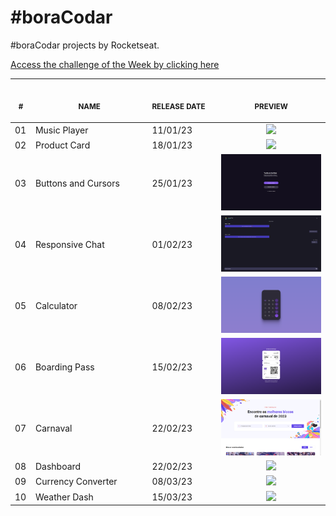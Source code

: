 # #boraCodar

#boraCodar projects by Rocketseat.

[Access the challenge of the Week by clicking here](https://boracodar.dev)

<table>
        <thead>
        <tr>
            <th align="center">
                <img width="20" height="1"> 
                <p>
                    <small>#</small>
                </p>
            </th>
            <th align="center">
                <img width="300" height="1"> 
                <p> 
                    <small>
                        NAME
                    </small>
                </p>
            </th>
            <th align="left">
                <img width="140" height="1">
                <p align="left"> 
                    <small>
                    RELEASE DATE
                    </small>
                </p>
            </th>
            <th align="center">
                <img width="201" height="1">
                <p align="center"> 
                    <small>
                    PREVIEW
                    </small>
                </p>
            </th>
        </tr> 
    </thead>
        <tbody>
            <tr>
                <td>01</td>
                <td>Music Player</td>
                <td>11/01/23</td>
                <td align="center"><a href="https://github.com/jescatolini/boraCodar/tree/main/%231%20-%20MusicPlayer"><img width="300px" src="https://user-images.githubusercontent.com/99694816/233863112-645ae3d9-70f0-4d75-8585-f46fe40005c0.gif" /></a></td>
            </tr>
            <tr>
                <td>02</td>
                <td>Product Card</td>
                <td>18/01/23</td>
                <td align="center"><a href="https://github.com/jescatolini/boraCodar/tree/main/%232%20-%20Product%20Card"><img width="300px" src="https://user-images.githubusercontent.com/99694816/234294037-d9ad90d0-6b5f-4310-b88f-a6f1e84348a4.gif" /></a></td>
            </tr>
            <tr>
                <td>03</td>
                <td>Buttons and Cursors</td>
                <td>25/01/23</td>
                <td align="center"><a href="https://github.com/jescatolini/boraCodar/tree/main/%233%20-Buttons%20and%20Cursors"><img width="300px" src="https://github.com/jescatolini/boraCodar/blob/main/%233%20-Buttons%20and%20Cursors/.github/preview.JPG" /></a></td>
            </tr>
            <tr>
                <td>04</td>
                <td>Responsive Chat</td>
                <td>01/02/23</td>
                <td align="center"><a href="https://github.com/jescatolini/boraCodar/tree/main/%234%20-%20Responsive%20Chat"><img width="300px" src="https://github.com/jescatolini/boraCodar/blob/main/%234%20-%20Responsive%20Chat/.github/preview.png" /></a></td>
            </tr>
            <tr>
                <td>05</td>
                <td>Calculator</td>
                <td>08/02/23</td>
                <td align="center"><a href="https://github.com/jescatolini/boraCodar/tree/main/%235%20-%20Calculator"><img width="300px" src="https://github.com/jescatolini/boraCodar/blob/main/%235%20-%20Calculator/.github/preview.png" /></a></td>
            </tr>
            <tr>
                <td>06</td>
                <td>Boarding Pass</td>
                <td>15/02/23</td>
                <td align="center"><a href="https://github.com/jescatolini/boraCodar/tree/main/%236%20-%20Boarding%20Pass"><img width="300px" src="https://github.com/jescatolini/boraCodar/blob/main/%236%20-%20Boarding%20Pass/.github/preview.png" /></a></td>
            </tr>
            <tr>
                <td>07</td>
                <td>Carnaval</td>
                <td>22/02/23</td>
                <td align="center"><a href="https://github.com/jescatolini/boraCodar/tree/main/%237%20-%20Carnaval"><img width="300px" src="https://github.com/jescatolini/boraCodar/blob/main/%237%20-%20Carnaval/.github/preview.png" /></a></td>
            </tr>
            <tr>
                <td>08</td>
                <td>Dashboard</td>
                <td>22/02/23</td>
                <td align="center"><a href="https://github.com/jescatolini/boraCodar/tree/main/%238%20-%20Dashboard"><img width="300px" src="https://user-images.githubusercontent.com/99694816/233843351-ff52f159-3723-40be-bc6c-54f5616aa282.gif" /></a></td>
            </tr>
            <tr>
                <td>09</td>
                <td>Currency Converter</td>
                <td>08/03/23</td>
                <td align="center"><a href="https://github.com/jescatolini/boraCodar/tree/main/%239%20-%20Currency%20Converter"><img width="300px" src="https://user-images.githubusercontent.com/99694816/234154779-552e83aa-4bdc-4c75-b06a-0a7812f76c54.gif" /></a></td>
            </tr>
            <tr>
                <td>10</td>
                <td>Weather Dash</td>
                <td>15/03/23</td>
                <td align="center"><a href="https://github.com/jescatolini/boraCodar/tree/main/%2310%20-%20Weather%20Dash"><img width="300px" src="https://user-images.githubusercontent.com/99694816/236088942-93758ccf-045c-4099-a7ad-285b6dd1973a.gif" /></a></td>
            </tr>
        </tbody>
    </table>
